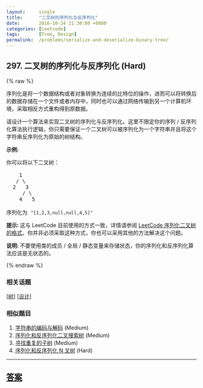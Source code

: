 ```yaml
---
layout:     single
title:      "二叉树的序列化与反序列化"
date:       2016-10-24 21:30:00 +0800
categories: [Leetcode]
tags:       [Tree, Design]
permalink:  /problems/serialize-and-deserialize-binary-tree/
---
```


## 297. 二叉树的序列化与反序列化 (Hard)

{% raw %}

<p>序列化是将一个数据结构或者对象转换为连续的比特位的操作，进而可以将转换后的数据存储在一个文件或者内存中，同时也可以通过网络传输到另一个计算机环境，采取相反方式重构得到原数据。</p>

<p>请设计一个算法来实现二叉树的序列化与反序列化。这里不限定你的序列 / 反序列化算法执行逻辑，你只需要保证一个二叉树可以被序列化为一个字符串并且将这个字符串反序列化为原始的树结构。</p>

<p><strong>示例:&nbsp;</strong></p>

<pre>你可以将以下二叉树：

    1
   / \
  2   3
     / \
    4   5

序列化为 <code>&quot;[1,2,3,null,null,4,5]&quot;</code></pre>

<p><strong>提示:&nbsp;</strong>这与 LeetCode 目前使用的方式一致，详情请参阅&nbsp;<a href="/faq/#binary-tree">LeetCode 序列化二叉树的格式</a>。你并非必须采取这种方式，你也可以采用其他的方法解决这个问题。</p>

<p><strong>说明:&nbsp;</strong>不要使用类的成员 / 全局 / 静态变量来存储状态，你的序列化和反序列化算法应该是无状态的。</p>

{% endraw %}

### 相关话题
  [[树](https://github.com/openset/leetcode/tree/master/tag/tree/README.md)]
  [[设计](https://github.com/openset/leetcode/tree/master/tag/design/README.md)]

### 相似题目
  1. [字符串的编码与解码](/problems/encode-and-decode-strings) (Medium)
  1. [序列化和反序列化二叉搜索树](/problems/serialize-and-deserialize-bst) (Medium)
  1. [寻找重复的子树](/problems/find-duplicate-subtrees) (Medium)
  1. [序列化和反序列化 N 叉树](/problems/serialize-and-deserialize-n-ary-tree) (Hard)

---

## [答案](https://github.com/openset/leetcode/tree/master/problems/serialize-and-deserialize-binary-tree)
